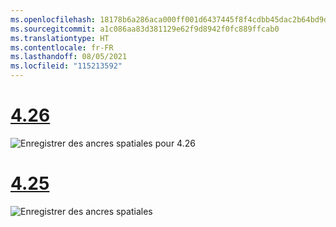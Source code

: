 ```yaml
---
ms.openlocfilehash: 18178b6a286aca000ff001d6437445f8f4cdbb45dac2b64bd9dafbbe63f5f974
ms.sourcegitcommit: a1c086aa83d381129e62f9d8942f0fc889ffcab0
ms.translationtype: HT
ms.contentlocale: fr-FR
ms.lasthandoff: 08/05/2021
ms.locfileid: "115213592"
---
```

# <a name="426"></a>[4.26](#tab/426)

![Enregistrer des ancres spatiales pour 4.26](../images/local-spatial-anchors-img-02.png)

# <a name="425"></a>[4.25](#tab/425)

![Enregistrer des ancres spatiales](../images/unreal-spatialanchors-save.PNG)
